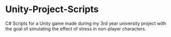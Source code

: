 # Unity-Project-Scripts
C# Scripts for a Unity game made during my 3rd year university project with the goal of simulating the effect of stress in non-player characters.

